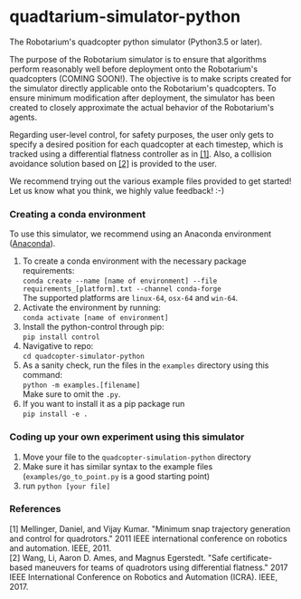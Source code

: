 # quadtarium-simulator-python
The Robotarium's quadcopter python simulator (Python3.5 or later). 

The purpose of the Robotarium simulator is to ensure that algorithms perform reasonably well before deployment onto the Robotarium's quadcopters (COMING SOON!). The objective is to make scripts created for the simulator directly applicable onto the Robotarium's quadcopters. To ensure minimum modification after deployment, the simulator has been created to closely approximate the actual behavior of the Robotarium's agents.

Regarding user-level control, for safety purposes, the user only gets to specify a desired position for each quadcopter at each timestep, which is tracked using a differential flatness controller as in [[1]](#1). Also, a collision avoidance solution based on [[2]](#2) is provided to the user.

We recommend trying out the various example files provided to get started! Let us know what you think, we highly value feedback! :-)

### Creating a conda environment
To use this simulator, we recommend using an Anaconda environment ([Anaconda](https://www.anaconda.com/distribution/)).

1.  To create a conda environment with the necessary package requirements:\
    ``conda create --name [name of environment] --file requirements_[platform].txt --channel conda-forge``  
    The supported platforms are `linux-64`, `osx-64` and `win-64`.
1. Activate the environment by running:\
   ``conda activate [name of environment]``
1. Install the python-control through pip:\
    ``pip install control``
1. Navigative to repo:\
    ``cd quadcopter-simulator-python``
1. As a sanity check, run the files in the ``examples`` directory using this command:\
``python -m examples.[filename]`` \
Make sure to omit the `.py`.
1. If you want to install it as a pip package run \
``pip install -e .``

### Coding up your own experiment using this simulator
1. Move your file to the `quadcopter-simulation-python` directory
1. Make sure it has similar syntax to the example files (`examples/go_to_point.py` is a good starting point)
1. run `python [your file]`


### References
<a id="1">[1]</a> 
Mellinger, Daniel, and Vijay Kumar. "Minimum snap trajectory generation and control for quadrotors." 2011 IEEE international conference on robotics and automation. IEEE, 2011. \
<a id="2">[2]</a> 
Wang, Li, Aaron D. Ames, and Magnus Egerstedt. "Safe certificate-based maneuvers for teams of quadrotors using differential flatness." 2017 IEEE International Conference on Robotics and Automation (ICRA). IEEE, 2017.
